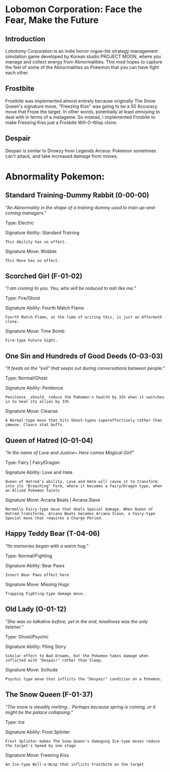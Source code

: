 Lobomon Corporation: Face the Fear, Make the Future
====================
Introduction
------------
Lobotomy Corporation is an indie horror rogue-lite strategy management simulation game developed by Korean studio PROJECT MOON, where you manage and collect energy from Abnormalities. This mod hopes to capture the feel of some of the Abnormalities as Pokemon that you can have fight each other.

Frostbite
------------
Frostbite was implemented almost entirely because originally The Snow Queen's signature move, "Freezing Kiss" was going to be a 50 Accuracy move that Froze the target. In other words, potentially at least _annoying_ to deal with in terms of a metagame. So instead, I implemented Frosbite to make Freezing Kiss just a Frosbite Will-O-Wisp clone.

Despair
------------
Despair is similar to Drowzy from Legends Arceus: Pokemon sometimes can't attack, and take increased damage from moves.

Abnormality Pokemon: 
====================
Standard Training-Dummy Rabbit (0-00-00)
-----------
_"An Abnormality in the shape of a training dummy used to train up-and-coming managers."_

Type: Electric

Signature Ability: Standard Training

    This Ability has no effect.

Signature Move: Wobble

    This Move has no effect.

Scorched Girl (F-01-02)
------------
_"I am coming to you. You, who will be reduced to ash like me."_

Type: Fire/Ghost

Signature Ability: Fourth Match Flame 

    Fourth Match Flame, at the time of writing this, is just an Aftermath clone. 

Signature Move: Time Bomb

    Fire-type Future Sight.

One Sin and Hundreds of Good Deeds (O-03-03)
------------
_"It feeds on the “evil” that seeps out during conversations between people."_

Type: Normal/Ghost

Signature Ability: Penitence

    Penitence _should_ reduce the Pokemon's health by 33% when it switches in to heal its allies by 33%

Signature Move: Cleanse

    A Normal-type move that hits Ghost-types supereffectively rather than immune. Clears stat buffs.

Queen of Hatred (O-01-04)
------------
_"In the name of Love and Justice~ Here comes Magical Girl!"_

Type: Fairy | Fairy/Dragon

Signature Ability: Love and Hate

    Queen of Hatred's ability, Love and Hate will cause it to transform into its "Breaching" Form, where it becomes a Fairy/Dragon type, when an Allied Pokemon faints

Signature Move: Arcana Beats | Arcana Slave

    Normally Fairy-type move that deals Special damage. When Queen of Hatred transforms, Arcana Beats becomes Arcana Slave, a Fairy-type Special move that requires a Charge Period.

Happy Teddy Bear (T-04-06)
-----------
_"Its memories began with a warm hug."_

Type: Normal/Fighting

Signature Ability: Bear Paws

    Insert Bear Paws effect here
        
Signature Move: Missing Hugs

    Trapping Fighting-type damage move.

Old Lady (O-01-12)
-----------
_"She was so talkative before, yet in the end, loneliness was the only listener."_

Type: Ghost/Psychic

Signature Ability: Piling Story

    Similar effect to Bad Dreams, but the Pokemon takes damage when inflicted with "Despair" rather than Sleep.
        
Signature Move: Solitude

    Psychic type move that inflicts the "Despair" condition on a Pokemon.


The Snow Queen (F-01-37)
------------
_"The snow is steadily melting... Perhaps because spring is coming, or it might be the palace collapsing."_

Type: Ice

Signature Ability: Frost Splinter

    Frost Splinter makes The Snow Queen's damaging Ice-type moves reduce the target's Speed by one stage
    
Signature Move: Freezing Kiss

    An Ice-type Will-o-Wisp that inflicts Frostbite on the target

    

